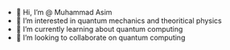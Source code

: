 - 👋 Hi, I’m @ Muhammad Asim
- 👀 I’m interested in quantum mechanics and theoritical physics 
- 🌱 I’m currently learning about quantum computing
- 💞️ I’m looking to collaborate on quantum computing
  


<!---
muhammadasim143/muhammadasim143 is a ✨ special ✨ repository because its `README.md` (this file) appears on your GitHub profile.
You can click the Preview link to take a look at your changes.
--->
